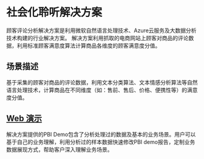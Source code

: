 # 社会化聆听解决方案
顾客评论分析解决方案是利用微软自然语言处理技术、Azure云服务及大数据分析技术构建的行业解决方案。
解决方案利用抓取的电商网站上顾客对商品的评论数据，利用标准顾客满意度算法计算商品各维度的顾客满意度分值。

## 场景描述
基于采集的顾客对商品的评论数据，利用文本分类算法、文本情感分析算法等自然语言处理技术，计算商品在不同维度（如：售前、售后、价格、便携性等）的满意度分值。

## [Web 演示](./WebDemo)
解决方案提供的PBI Demo包含了分析处理过的数据及基本的业务场景。用户可以基于自己的业务理解，利用分析过的样本数据快速修改PBI demo报告，定制业务数据展现方式，帮助客户深入理解业务场景。

